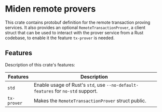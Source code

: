 # Miden remote provers

This crate contains protobuf definition for the remote transaction proving services. It also provides an optional `RemoteTransactionProver`, a client struct that can be used to interact with the prover service from a Rust codebase, to enable it the feature `tx-prover` is needed.

## Features

Description of this crate's features:

| Features     | Description                                                                                                 |
| ------------ | ------------------------------------------------------------------------------------------------------------|
| `std`        | Enable usage of Rust's `std`, use `--no-default-features` for `no-std` support.                             |
| `tx-prover`  | Makes the `RemoteTransactionProver` struct public.                                                          |

